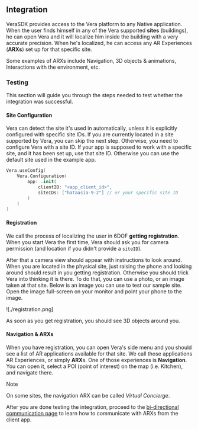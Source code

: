 ## Integration

VeraSDK provides access to the Vera platform to any Native application. When the user finds himself in any of the Vera supported **sites** (buildings), he can open Vera and it will localize him inside the building with a very accurate precision. When he's localized, he can access any AR Experiences (**ARXs**) set up for that specific site. 

Some examples of ARXs include Navigation, 3D objects & animations, Interactions with the environment, etc.

### Testing

This section will guide you through the steps needed to test whether the integration was successful.

#### Site Configuration

Vera can detect the site it's used in automatically, unless it is explicitly configured with specific site IDs. If you are currently located in a site supported by Vera, you can skip the next step. Otherwise, you need to configure Vera with a site ID. If your app is supposed to work with a specific site, and it has been set up, use that site ID. Otherwise you can use the default site used in the example app.

```swift
Vera.useConfig(
    Vera.Configuration(
        app: .init(
            clientID: "<app_client_id>",
            siteIDs: ["hataasia-9-2"] // or your specific site ID
        )
    )
)
```

#### Registration

We call the process of localizing the user in 6DOF **getting registration**. When you start Vera the first time, Vera should ask you for camera permission (and location if you didn't provide a `siteID`).

After that a camera view should appear with instructions to look around. When you are located in the physical site, just raising the phone and looking around should result in you getting registration. Otherwise you should trick Vera into thinking it is there. To do that, you can use a photo, or an image taken at that site. Below is an image you can use to test our sample site. Open the image full-screen on your monitor and point your phone to the image.

![./registration.png]

As soon as you get registration, you should see 3D objects around you.

#### Navigation & ARXs

When you have registration, you can open Vera's side menu and you should see a list of AR applications available for that site. We call those applications AR Experiences, or simply **ARX**s. One of those experiences is **Navigation**. You can open it, select a POI (point of interest) on the map (i.e. Kitchen), and navigate there.

> [!NOTE]  
> On some sites, the navigation ARX can be called _Virtual Concierge_.

After you are done testing the integration, proceed to the [bi-directional communication page](./bidirectional-communication.md) to learn how to communicate with ARXs from the client app.

